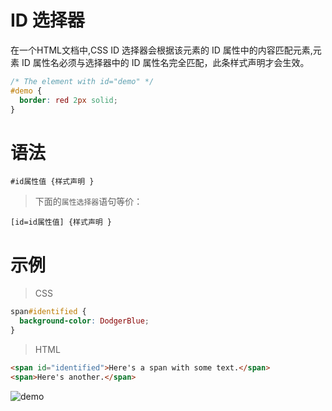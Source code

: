 # ID 选择器

在一个HTML文档中,CSS ID 选择器会根据该元素的 ID 属性中的内容匹配元素,元素 ID 属性名必须与选择器中的 ID 属性名完全匹配，此条样式声明才会生效。

```css
/* The element with id="demo" */
#demo {
  border: red 2px solid;
}
```

# 语法

```
#id属性值 {样式声明 }
```

> 下面的`属性选择器`语句等价：

```
[id=id属性值] {样式声明 }
```

# 示例

> CSS

```css
span#identified {
  background-color: DodgerBlue;
}
```

> HTML

```HTML
<span id="identified">Here's a span with some text.</span>
<span>Here's another.</span>
```

![demo](/notes/assets/mozillaCss/1617673434(1).jpg)
